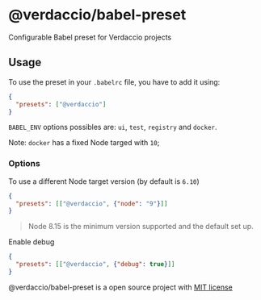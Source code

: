 # @verdaccio/babel-preset

Configurable Babel preset for Verdaccio projects

## Usage

To use the preset in your `.babelrc` file, you have to add it using:

```json
{
  "presets": ["@verdaccio"]
}
```

`BABEL_ENV` options possibles are: `ui`, `test`, `registry` and `docker`.

Note: `docker` has a fixed Node targed with `10`;

### Options

To use a different Node target version (by default is `6.10`)

```json
{
  "presets": [["@verdaccio", {"node": "9"}]]
}
```

> Node 8.15 is the minimum version supported and the default set up.

Enable debug

```json
{
  "presets": [["@verdaccio", {"debug": true}]]
}
```

@verdaccio/babel-preset is a open source project with [MIT license](LICENSE)
